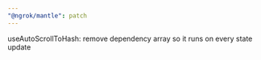 ```yaml
---
"@ngrok/mantle": patch
---
```


useAutoScrollToHash: remove dependency array so it runs on every state update
